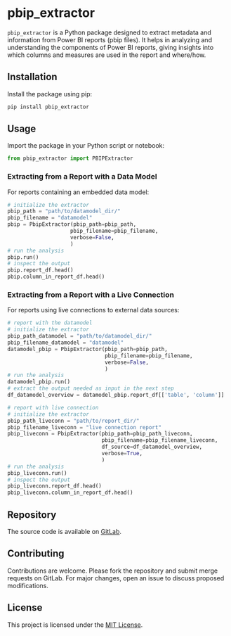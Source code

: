 # pbip_extractor
`pbip_extractor` is a Python package designed to extract metadata and information from Power BI reports (pbip files). It helps in analyzing and understanding the components of Power BI reports, giving insights into which columns and measures are used in the report and where/how.

## Installation

Install the package using pip:

```bash
pip install pbip_extractor
```

## Usage

Import the package in your Python script or notebook:

```python
from pbip_extractor import PBIPExtractor
```

### Extracting from a Report with a Data Model

For reports containing an embedded data model:

```python
# initialize the extractor
pbip_path = "path/to/datamodel_dir/"
pbip_filename = "datamodel"
pbip = PbipExtractor(pbip_path=pbip_path, 
                    pbip_filename=pbip_filename, 
                    verbose=False,
                    )
# run the analysis
pbip.run()
# inspect the output
pbip.report_df.head()
pbip.column_in_report_df.head()
```

### Extracting from a Report with a Live Connection

For reports using live connections to external data sources:

```python
# report with the datamodel
# initialize the extractor
pbip_path_datamodel = "path/to/datamodel_dir/"
pbip_filename_datamodel = "datamodel"
datamodel_pbip = PbipExtractor(pbip_path=pbip_path, 
                               pbip_filename=pbip_filename, 
                               verbose=False,
                               )
# run the analysis
datamodel_pbip.run()
# extract the output needed as input in the next step
df_datamodel_overview = datamodel_pbip.report_df[['table', 'column']]

# report with live connection
# initialize the extractor
pbip_path_liveconn = "path/to/report_dir/"
pbip_filename_liveconn = "live connection report"
pbip_liveconn = PbipExtractor(pbip_path=pbip_path_liveconn, 
                              pbip_filename=pbip_filename_liveconn, 
                              df_source=df_datamodel_overview, 
                              verbose=True,
                              )
# run the analysis
pbip_liveconn.run()
# inspect the output
pbip_liveconn.report_df.head()
pbip_liveconn.column_in_report_df.head()
```

## Repository

The source code is available on [GitLab](https://gitlab.com/jeaninejuliette/pbip_extractor).

## Contributing

Contributions are welcome. Please fork the repository and submit merge requests on GitLab. For major changes, open an issue to discuss proposed modifications.

## License

This project is licensed under the [MIT License](LICENSE).